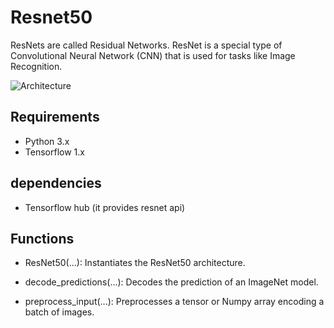 # Resnet50
 
ResNets are called Residual Networks. ResNet is a special type of Convolutional Neural Network (CNN) 
that is used for tasks like Image Recognition.

![Architecture](https://miro.medium.com/max/2000/1*6hF97Upuqg_LdsqWY6n_wg.png)

## Requirements
* Python 3.x
* Tensorflow 1.x

## dependencies 
* Tensorflow hub (it provides resnet api)

## Functions
* ResNet50(...): Instantiates the ResNet50 architecture.

* decode_predictions(...): Decodes the prediction of an ImageNet model.

* preprocess_input(...): Preprocesses a tensor or Numpy array encoding a batch of images.
